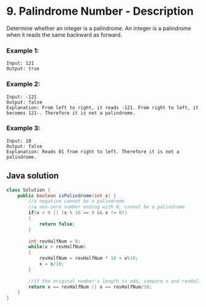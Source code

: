 # 9. Palindrome Number - Description

Determine whether an integer is a palindrome. An integer is a palindrome when it reads the same backward as forward.

### Example 1:
```
Input: 121
Output: true
```

### Example 2:
```
Input: -121
Output: false
Explanation: From left to right, it reads -121. From right to left, it becomes 121-. Therefore it is not a palindrome.
```

### Example 3:
```
Input: 10
Output: false
Explanation: Reads 01 from right to left. Therefore it is not a palindrome.
```

## Java solution
```java
class Solution {
    public boolean isPalindrome(int x) {
        //a negative cannot be a palindrome
        //a non-zero number ending with 0, cannot be a palindrome
        if(x < 0 || (x % 10 == 0 && x != 0)) 
        {
            return false;
        }
        
        int revHalfNum = 0;
        while(x > revHalfNum)
        {
            revHalfNum = revHalfNum * 10 + x%10;
            x = x/10;
        }
        
        //if the original number's length is odd, compare x and revHalfNum/10
        return x == revHalfNum || x == revHalfNum/10;
    }
}
```